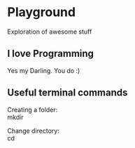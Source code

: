 # Playground
Exploration of awesome stuff

## I love Programming   
Yes my Darling. You do :)

## Useful terminal commands
Creating a folder:    
mkdir

Change directory:   
cd 
